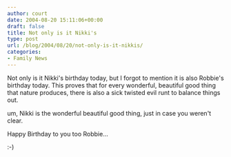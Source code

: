 ```yaml
---
author: court
date: 2004-08-20 15:11:06+00:00
draft: false
title: Not only is it Nikki's
type: post
url: /blog/2004/08/20/not-only-is-it-nikkis/
categories:
- Family News
---
```


Not only is it Nikki's birthday today, but I forgot to mention it is also Robbie's birthday today.  This proves that for every wonderful, beautiful good thing that nature produces, there is also a sick twisted evil runt to balance things out.

um, Nikki is the wonderful beautiful good thing, just in case you weren't clear.

Happy Birthday to you too Robbie...

:-)
